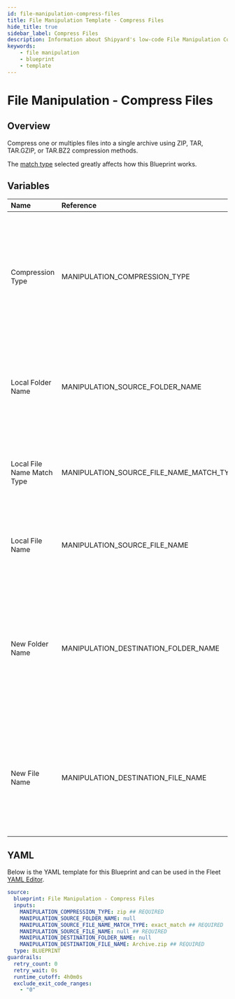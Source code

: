 ```yaml
---
id: file-manipulation-compress-files
title: File Manipulation Template - Compress Files
hide_title: true
sidebar_label: Compress Files
description: Information about Shipyard's low-code File Manipulation Compress Files blueprint. Compress one or multiples files into a single archive using ZIP, TAR, TAR.GZIP, or TAR.BZ2 compression methods.
keywords:
    - file manipulation
    - blueprint
    - template
---
```


# File Manipulation - Compress Files

## Overview

Compress one or multiples files into a single archive using ZIP, TAR, TAR.GZIP, or TAR.BZ2 compression methods.

The [match type](https://www.shipyardapp.com/docs/reference/blueprint-library/match-type/) selected greatly affects how this Blueprint works.



## Variables

| Name                       | Reference                                | Type         | Required           | Default       | Options                                                                                                          | Description                                                                                                                                                                              |
|:---------------------------|:-----------------------------------------|:-------------|:-------------------|:--------------|:-----------------------------------------------------------------------------------------------------------------|:-----------------------------------------------------------------------------------------------------------------------------------------------------------------------------------------|
| Compression Type           | MANIPULATION_COMPRESSION_TYPE            | Select       | :white_check_mark: | `zip`         | .zip: `zip`<br></br><br></br>.tar: `tar`<br></br><br></br>.tar.bz2: `tar.bz2`<br></br><br></br>.tar.gz: `tar.gz` | Type of compression to use on the provided files.                                                                                                                                        |
| Local Folder Name          | MANIPULATION_SOURCE_FOLDER_NAME          | Alphanumeric | :heavy_minus_sign: | -             | -                                                                                                                | Name of the local folder on Shipyard where the target file lives. If left blank, will look in the home directory.                                                                        |
| Local File Name Match Type | MANIPULATION_SOURCE_FILE_NAME_MATCH_TYPE | Select       | :white_check_mark: | `exact_match` | Exact Match: `exact_match`<br></br><br></br>Regex Match: `regex_match`                                           | Determines if the text in "Local File Name" will look for one file with exact match, or multiple files using regex.                                                                      |
| Local File Name            | MANIPULATION_SOURCE_FILE_NAME            | Alphanumeric | :white_check_mark: | -             | -                                                                                                                | Name of the target file on Shipyard. Can be regex if "Match Type" is set accordingly.                                                                                                    |
| New Folder Name            | MANIPULATION_DESTINATION_FOLDER_NAME     | Alphanumeric | :heavy_minus_sign: | -             | -                                                                                                                | Folder where the newly compressed file should be created on Shipyard. Leaving blank will place the file in the home directory. If the folder does not already exist, it will be created. |
| New File Name              | MANIPULATION_DESTINATION_FILE_NAME       | Alphanumeric | :white_check_mark: | Archive.zip   | -                                                                                                                | What to name the newly compressed file on Shipyard. It is recommended to end this name with the same extension as the compression type chosen.                                           |


## YAML

Below is the YAML template for this Blueprint and can be used in the Fleet [YAML Editor](../../reference/fleets/yaml-editor.md).

```yaml
source:
  blueprint: File Manipulation - Compress Files
  inputs:
    MANIPULATION_COMPRESSION_TYPE: zip ## REQUIRED
    MANIPULATION_SOURCE_FOLDER_NAME: null 
    MANIPULATION_SOURCE_FILE_NAME_MATCH_TYPE: exact_match ## REQUIRED
    MANIPULATION_SOURCE_FILE_NAME: null ## REQUIRED
    MANIPULATION_DESTINATION_FOLDER_NAME: null 
    MANIPULATION_DESTINATION_FILE_NAME: Archive.zip ## REQUIRED
  type: BLUEPRINT
guardrails:
  retry_count: 0
  retry_wait: 0s
  runtime_cutoff: 4h0m0s
  exclude_exit_code_ranges:
    - "0"
```
